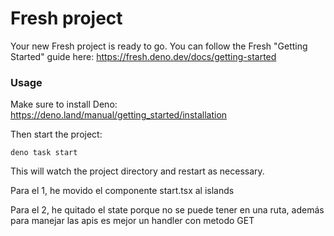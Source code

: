 # Fresh project

Your new Fresh project is ready to go. You can follow the Fresh "Getting
Started" guide here: https://fresh.deno.dev/docs/getting-started

### Usage

Make sure to install Deno: https://deno.land/manual/getting_started/installation

Then start the project:

```
deno task start
```

This will watch the project directory and restart as necessary.


Para el 1, he movido el componente start.tsx al islands

Para el 2, he quitado el state porque no se puede tener en una ruta, además para manejar las apis es mejor un handler con metodo GET

